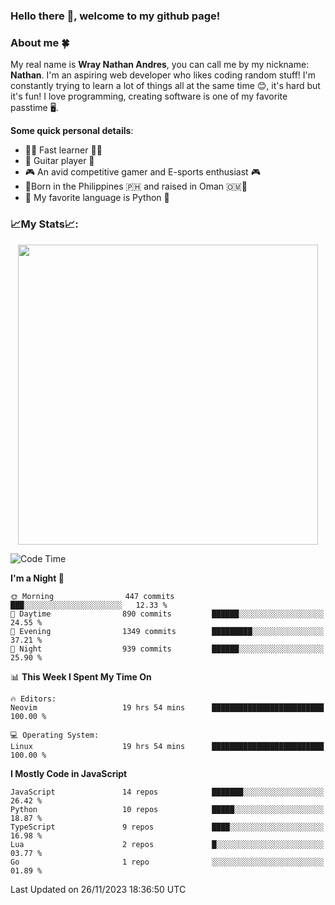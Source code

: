 ### **Hello there 👋, welcome to my github page!**

### **About me 🍀**

My real name is **Wray Nathan Andres**, you can call me by my nickname: **Nathan**. I'm an aspiring web developer who likes coding random stuff! I'm constantly trying to learn a lot of things all at the same time 😊, it's hard but it's fun! I love programming, creating software is one of my favorite passtime 🖥️.

<!-- <img src="https://pbs.twimg.com/media/FYEVH6GaAAE064l?format=jpg&name=medium" width="425" height="215" align="right" /> -->

**Some quick personal details**:

- 🚗💨 Fast learner 🚗💨
- 🎸 Guitar player 🎸
- 🎮 An avid competitive gamer and E-sports enthusiast 🎮
- 🐤Born in the Philippines 🇵🇭 and raised in Oman 🇴🇲🐤
- 🐍 My favorite language is Python 🐍

### **📈My Stats📈:**

<div style="display: flex; justify-content: center;">
    <img src="https://github-readme-stats.vercel.app/api?username=Ethea2&show_icons=true&count_private=true&theme=midnight-purple&hide_border=true" width="480"/>
    <!-- <img src="https://streak-stats.demolab.com?user=Ethea2&theme=midnight-purple&hide_border=true"/> -->
</div>

<!-- ### **⏲️This week I spent my time on⏲️:** -->
<!---->
<!-- ![Ethea's Waka Stats](https://github-readme-stats.vercel.app/api/wakatime?username=Ethea2&theme=midnight-purple&count_private=true&layout=compact) -->

<!--START_SECTION:waka-->
![Code Time](http://img.shields.io/badge/Code%20Time-463%20hrs%2041%20mins-blue)

**I'm a Night 🦉** 

```text
🌞 Morning                447 commits         ███░░░░░░░░░░░░░░░░░░░░░░   12.33 % 
🌆 Daytime                890 commits         ██████░░░░░░░░░░░░░░░░░░░   24.55 % 
🌃 Evening                1349 commits        █████████░░░░░░░░░░░░░░░░   37.21 % 
🌙 Night                  939 commits         ██████░░░░░░░░░░░░░░░░░░░   25.90 % 
```


📊 **This Week I Spent My Time On** 

```text
🔥 Editors: 
Neovim                   19 hrs 54 mins      █████████████████████████   100.00 % 

💻 Operating System: 
Linux                    19 hrs 54 mins      █████████████████████████   100.00 % 
```

**I Mostly Code in JavaScript** 

```text
JavaScript               14 repos            ███████░░░░░░░░░░░░░░░░░░   26.42 % 
Python                   10 repos            █████░░░░░░░░░░░░░░░░░░░░   18.87 % 
TypeScript               9 repos             ████░░░░░░░░░░░░░░░░░░░░░   16.98 % 
Lua                      2 repos             █░░░░░░░░░░░░░░░░░░░░░░░░   03.77 % 
Go                       1 repo              ░░░░░░░░░░░░░░░░░░░░░░░░░   01.89 % 
```




 Last Updated on 26/11/2023 18:36:50 UTC
<!--END_SECTION:waka-->
